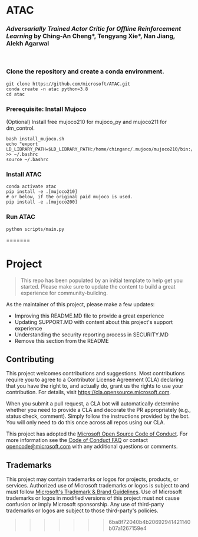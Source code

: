 # ATAC
### <em>Adversarially Trained Actor Critic for Offline Reinforcement Learning </em>by Ching-An Cheng*, Tengyang Xie*, Nan Jiang, Alekh Agarwal
<br>

### Clone the repository and create a conda environment.
```
git clone https://github.com/microsoft/ATAC.git
conda create -n atac python=3.8
cd atac
```
### Prerequisite: Install Mujoco
(Optional) Install free mujoco210 for mujoco_py and mujoco211 for dm_control.
```
bash install_mujoco.sh
echo "export LD_LIBRARY_PATH=$LD_LIBRARY_PATH:/home/chinganc/.mujoco/mujoco210/bin:/usr/lib/nvidia" >> ~/.bashrc
source ~/.bashrc
```
### Install ATAC
```
conda activate atac
pip install -e .[mujoco210]
# or below, if the original paid mujoco is used.
pip install -e .[mujoco200]
```
### Run ATAC
```
python scripts/main.py
```
=======
# Project

> This repo has been populated by an initial template to help get you started. Please
> make sure to update the content to build a great experience for community-building.

As the maintainer of this project, please make a few updates:

- Improving this README.MD file to provide a great experience
- Updating SUPPORT.MD with content about this project's support experience
- Understanding the security reporting process in SECURITY.MD
- Remove this section from the README

## Contributing

This project welcomes contributions and suggestions.  Most contributions require you to agree to a
Contributor License Agreement (CLA) declaring that you have the right to, and actually do, grant us
the rights to use your contribution. For details, visit https://cla.opensource.microsoft.com.

When you submit a pull request, a CLA bot will automatically determine whether you need to provide
a CLA and decorate the PR appropriately (e.g., status check, comment). Simply follow the instructions
provided by the bot. You will only need to do this once across all repos using our CLA.

This project has adopted the [Microsoft Open Source Code of Conduct](https://opensource.microsoft.com/codeofconduct/).
For more information see the [Code of Conduct FAQ](https://opensource.microsoft.com/codeofconduct/faq/) or
contact [opencode@microsoft.com](mailto:opencode@microsoft.com) with any additional questions or comments.

## Trademarks

This project may contain trademarks or logos for projects, products, or services. Authorized use of Microsoft 
trademarks or logos is subject to and must follow 
[Microsoft's Trademark & Brand Guidelines](https://www.microsoft.com/en-us/legal/intellectualproperty/trademarks/usage/general).
Use of Microsoft trademarks or logos in modified versions of this project must not cause confusion or imply Microsoft sponsorship.
Any use of third-party trademarks or logos are subject to those third-party's policies.
>>>>>>> 6ba8f72040b4b20692941421140b07a1267159e4
